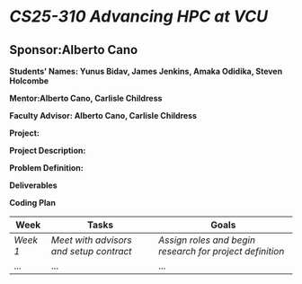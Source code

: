 # *CS25-310 Advancing HPC at VCU*
## **Sponsor:Alberto Cano**

**Students' Names: Yunus Bidav, James Jenkins, Amaka Odidika,  Steven Holcombe**

**Mentor:Alberto Cano, Carlisle Childress**

**Faculty Advisor: Alberto Cano, Carlisle Childress**

**Project:**

**Project Description:**

**Problem Definition:**

**Deliverables**

**Coding Plan**

| Week | Tasks | Goals |
|------|-------|-------|
| _Week 1_ | _Meet with advisors and setup contract_ | _Assign roles and begin research for project definition_ |
| ... | ... | ... |
